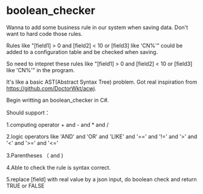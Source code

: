 # boolean_checker

Wanna to add some business rule in our system when saving data. Don't want to hard code those rules.

Rules like "[field1] > 0 and [field2] < 10 or [field3] like 'CN%'" could be added to a configuration table 
and be checked when saving.

So need to intepret these rules like "[field1] > 0 and [field2] < 10 or [field3] like 'CN%'" in the program.

It's like a basic AST(Abstract Syntax Tree) problem.
Got real inspiration from https://github.com/DoctorWkt/acwj.

Begin writting an boolean_checker in C#. 

Should support：

1.computing operator + and - and * and /

2.logic operators like 'AND' and 'OR' and 'LIKE' and '==' and '!=' and '>' and '<' and '>=' and '<='

3.Parentheses （ and )

4.Able to check the rule is syntax correct.

5.replace [field] with real value by a json input, do boolean check and return TRUE or FALSE

